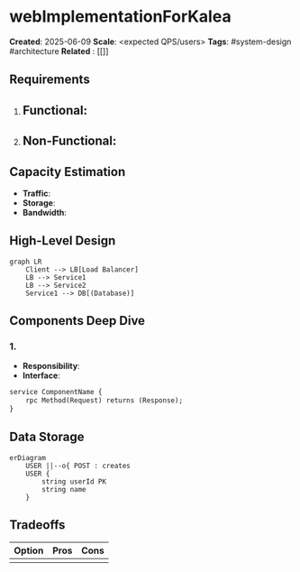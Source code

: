 # webImplementationForKalea

**Created**: 2025-06-09
**Scale**: <expected QPS/users>
**Tags**: #system-design #architecture
**Related** : [[]]

## Requirements

1. ## **Functional**:
2. ## **Non-Functional**:

## Capacity Estimation

- **Traffic**:
- **Storage**:
- **Bandwidth**:

## High-Level Design

```mermaid
graph LR
    Client --> LB[Load Balancer]
    LB --> Service1
    LB --> Service2
    Service1 --> DB[(Database)]
```

## Components Deep Dive

### 1. <Component Name>

- **Responsibility**:
- **Interface**:

```proto
service ComponentName {
    rpc Method(Request) returns (Response);
}
```

## Data Storage

```mermaid
erDiagram
    USER ||--o{ POST : creates
    USER {
        string userId PK
        string name
    }
```

## Tradeoffs

| Option | Pros | Cons |
| ------ | ---- | ---- |
|        |      |      |
